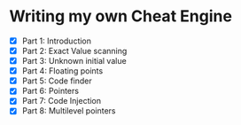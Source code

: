 # Writing my own Cheat Engine

- [x] Part 1: Introduction
- [x] Part 2: Exact Value scanning
- [x] Part 3: Unknown initial value
- [x] Part 4: Floating points
- [x] Part 5: Code finder
- [x] Part 6: Pointers
- [x] Part 7: Code Injection
- [x] Part 8: Multilevel pointers
